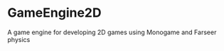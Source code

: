 GameEngine2D
============

A game engine for developing 2D games using Monogame and Farseer physics
